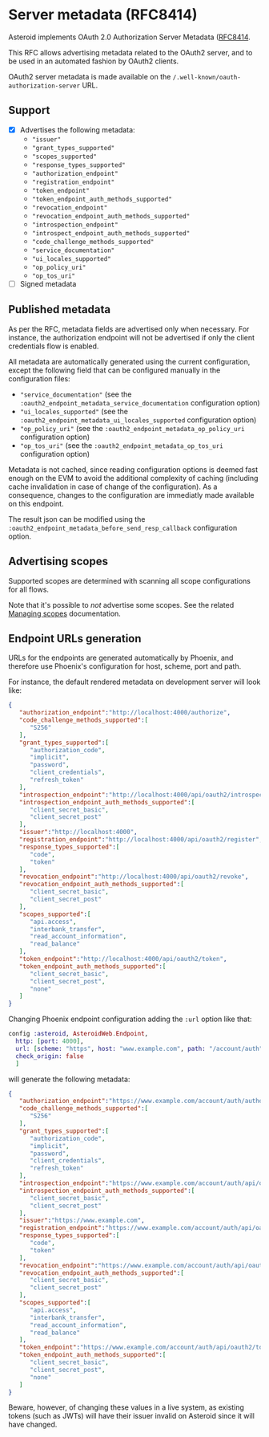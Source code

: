 # Server metadata (RFC8414)

Asteroid implements OAuth 2.0 Authorization Server Metadata
([RFC8414](https://tools.ietf.org/html/rfc8414).

This RFC allows advertising metadata related to the OAuth2 server, and to be used in an
automated fashion by OAuth2 clients.

OAuth2 server metadata is made available on the `/.well-known/oauth-authorization-server`
URL.

## Support

- [x] Advertises the following metadata:
  - `"issuer"`
  - `"grant_types_supported"`
  - `"scopes_supported"`
  - `"response_types_supported"`
  - `"authorization_endpoint"`
  - `"registration_endpoint"`
  - `"token_endpoint"`
  - `"token_endpoint_auth_methods_supported"`
  - `"revocation_endpoint"`
  - `"revocation_endpoint_auth_methods_supported"`
  - `"introspection_endpoint"`
  - `"introspect_endpoint_auth_methods_supported"`
  - `"code_challenge_methods_supported"`
  - `"service_documentation"`
  - `"ui_locales_supported"`
  - `"op_policy_uri"`
  - `"op_tos_uri"`
- [ ] Signed metadata

## Published metadata

As per the RFC, metadata fields are advertised only when necessary. For instance, the
authorization endpoint will not be advertised if only the client credentials flow is enabled.

All metadata are automatically generated using the current configuration, except the following
field that can be configured manually in the configuration files:
- `"service_documentation"`
(see the `:oauth2_endpoint_metadata_service_documentation` configuration option)
- `"ui_locales_supported"`
(see the `:oauth2_endpoint_metadata_ui_locales_supported` configuration option)
- `"op_policy_uri"`
(see the `:oauth2_endpoint_metadata_op_policy_uri` configuration option)
- `"op_tos_uri"`
(see the `:oauth2_endpoint_metadata_op_tos_uri` configuration option)

Metadata is not cached, since reading configuration options is deemed fast enough on the
EVM to avoid the additional complexity of caching (including cache invalidation in case of
change of the configuration). As a consequence, changes to the configuration are immediatly
made available on this endpoint.

The result json can be modified using the `:oauth2_endpoint_metadata_before_send_resp_callback`
configuration option.

## Advertising scopes

Supported scopes are determined with scanning all scope configurations for all flows.

Note that it's possible to *not* advertise some scopes. See the related
[Managing scopes](managing-scopes.html) documentation.

## Endpoint URLs generation

URLs for the endpoints are generated automatically by Phoenix, and therefore use Phoenix's
configuration for host, scheme, port and path.

For instance, the default rendered metadata on development server will look like:

```json
{
   "authorization_endpoint":"http://localhost:4000/authorize",
   "code_challenge_methods_supported":[
      "S256"
   ],
   "grant_types_supported":[
      "authorization_code",
      "implicit",
      "password",
      "client_credentials",
      "refresh_token"
   ],
   "introspection_endpoint":"http://localhost:4000/api/oauth2/introspect",
   "introspection_endpoint_auth_methods_supported":[
      "client_secret_basic",
      "client_secret_post"
   ],
   "issuer":"http://localhost:4000",
   "registration_endpoint":"http://localhost:4000/api/oauth2/register",
   "response_types_supported":[
      "code",
      "token"
   ],
   "revocation_endpoint":"http://localhost:4000/api/oauth2/revoke",
   "revocation_endpoint_auth_methods_supported":[
      "client_secret_basic",
      "client_secret_post"
   ],
   "scopes_supported":[
      "api.access",
      "interbank_transfer",
      "read_account_information",
      "read_balance"
   ],
   "token_endpoint":"http://localhost:4000/api/oauth2/token",
   "token_endpoint_auth_methods_supported":[
      "client_secret_basic",
      "client_secret_post",
      "none"
   ]
}
```
Changing Phoenix endpoint configuration adding the `:url` option like that:

```elixir
config :asteroid, AsteroidWeb.Endpoint,
  http: [port: 4000],
  url: [scheme: "https", host: "www.example.com", path: "/account/auth", port: 443],
  check_origin: false
  ]
```

will generate the following metadata:

```json
{
   "authorization_endpoint":"https://www.example.com/account/auth/authorize",
   "code_challenge_methods_supported":[
      "S256"
   ],
   "grant_types_supported":[
      "authorization_code",
      "implicit",
      "password",
      "client_credentials",
      "refresh_token"
   ],
   "introspection_endpoint":"https://www.example.com/account/auth/api/oauth2/introspect",
   "introspection_endpoint_auth_methods_supported":[
      "client_secret_basic",
      "client_secret_post"
   ],
   "issuer":"https://www.example.com",
   "registration_endpoint":"https://www.example.com/account/auth/api/oauth2/register",
   "response_types_supported":[
      "code",
      "token"
   ],
   "revocation_endpoint":"https://www.example.com/account/auth/api/oauth2/revoke",
   "revocation_endpoint_auth_methods_supported":[
      "client_secret_basic",
      "client_secret_post"
   ],
   "scopes_supported":[
      "api.access",
      "interbank_transfer",
      "read_account_information",
      "read_balance"
   ],
   "token_endpoint":"https://www.example.com/account/auth/api/oauth2/token",
   "token_endpoint_auth_methods_supported":[
      "client_secret_basic",
      "client_secret_post",
      "none"
   ]
}
```

Beware, however, of changing these values in a live system, as existing tokens (such as JWTs)
will have their issuer invalid on Asteroid since it will have changed.
